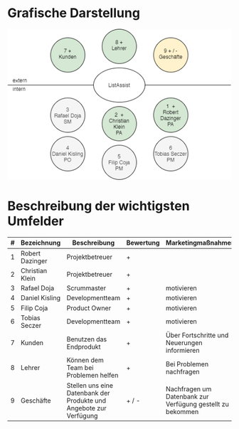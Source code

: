 # Grafische Darstellung

![Bild der Umfeldanalyse](images/doja/umweltanalyse.png "Umfeldanalyse")

# Beschreibung der wichtigsten Umfelder

| # | Bezeichnung | Beschreibung |Bewertung | Marketingmaßnahmen |
| - | ----------- | ------------ |--------- | ------------------ |
| 1 | Robert Dazinger  | Projektbetreuer | + |
| 2 | Christian Klein  | Projektbetreuer | + |
| 3 | Rafael Doja  | Scrummaster | + | motivieren
| 4 | Daniel Kisling  | Developmentteam | + | motivieren
| 5 | Filip Coja  | Product Owner | + | motivieren
| 6 | Tobias Seczer  | Developmentteam | + | motivieren
| 7 | Kunden  | Benutzen das Endprodukt | + | Über Fortschritte und Neuerungen informieren
| 8 | Lehrer  | Können dem Team bei Problemen helfen | + | Bei Problemen nachfragen
| 9 | Geschäfte  | Stellen uns eine Datenbank der Produkte und Angebote zur Verfügung  | + / - | Nachfragen um Datenbank zur Verfügung gestellt zu bekommen 
